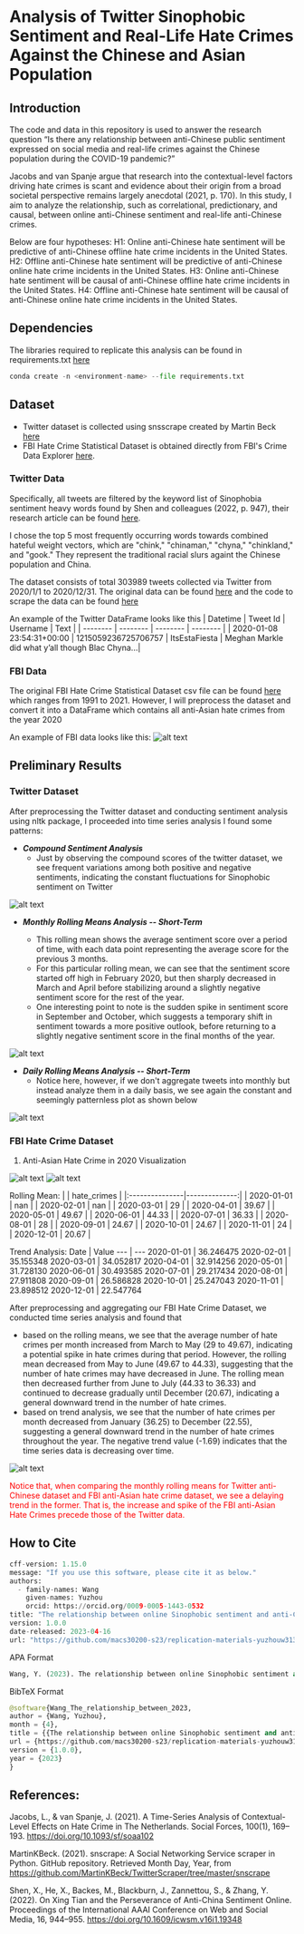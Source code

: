 # Analysis of Twitter Sinophobic Sentiment and Real-Life Hate Crimes Against the Chinese and Asian Population

## Introduction
The code and data in this repository is used to answer the research question “Is there any relationship between anti-Chinese public sentiment 
expressed on social media and real-life crimes against the Chinese population during the COVID-19 pandemic?”

Jacobs and van Spanje argue that research into the contextual-level factors driving hate crimes is scant and evidence about their origin from a broad societal perspective remains largely anecdotal (2021, p. 170). In this study, I aim to analyze the relationship, such as correlational, predictionary, and causal, between online anti-Chinese sentiment and real-life anti-Chinese crimes.

Below are four hypotheses: 
H1: Online anti-Chinese hate sentiment will be predictive of anti-Chinese offline hate crime incidents in the United States.
H2: Offline anti-Chinese hate sentiment will be predictive of anti-Chinese online hate crime incidents in the United States.
H3: Online anti-Chinese hate sentiment will be causal of anti-Chinese offline hate crime incidents in the United States.
H4: Offline anti-Chinese hate sentiment will be causal of anti-Chinese online hate crime incidents in the United States.


## Dependencies
The libraries required to replicate this analysis can be found in requirements.txt [here](https://github.com/macs30200-s23/replication-materials-yuzhouw313/blob/main/requirements.txt)

```python
conda create -n <environment-name> --file requirements.txt
```


## Dataset
- Twitter dataset is collected using snsscrape created by Martin Beck [here](https://github.com/MartinKBeck/TwitterScraper/tree/master/snscrape)
- FBI Hate Crime Statistical Dataset is obtained directly from FBI's Crime Data Explorer [here](https://cde.ucr.cjis.gov/LATEST/webapp/#/pages/explorer/crime/hate-crime).

### Twitter Data
Specifically, all tweets are filtered by the keyword list of Sinophobia sentiment heavy words found by Shen and colleagues (2022, p. 947), their research article can be found [here](https://ojs.aaai.org/index.php/ICWSM/article/view/19348).

I chose the top 5 most frequently occurring words towards combined hateful weight vectors, which are "chink," "chinaman," "chyna," "chinkland," and "gook." They represent the traditional racial slurs againt the Chinese population and China.

The dataset consists of total 303989 tweets collected via Twitter from 2020/1/1 to 2020/12/31. The original data can be found [here](https://github.com/macs30200-s23/replication-materials-yuzhouw313/tree/main/twitter%20data) and the code to scrape the data can be found [here](https://github.com/macs30200-s23/replication-materials-yuzhouw313/blob/main/scrape.ipynb)

An example of the Twitter DataFrame looks like this
| Datetime                   | Tweet Id             | Username       | Text                                             | 
| --------                   | --------             | --------       | --------                                         |
| 2020-01-08 23:54:31+00:00  | 1215059236725706757  | ItsEstaFiesta  | Meghan Markle did what y’all though Blac Chyna...| 



### FBI Data
The original FBI Hate Crime Statistical Dataset csv file can be found [here](https://github.com/macs30200-s23/replication-materials-yuzhouw313/blob/main/FBI_hatecrime/hate_crime.csv) which ranges from 1991 to 2021. However, I will preprocess the dataset and convert it into a DataFrame which contains all anti-Asian hate crimes from the year 2020

An example of FBI data looks like this: ![alt text](https://github.com/macs30200-s23/replication-materials-yuzhouw313/blob/main/Screenshot%202023-04-16%20at%2020.24.44.png)


## Preliminary Results
### Twitter Dataset
After preprocessing the Twitter dataset and conducting sentiment analysis using nltk package, I proceeded into time series analysis I found some patterns:
- <b><i>Compound Sentiment Analysis</i></b>
  - Just by observing the compound scores of the twitter dataset, we see frequent variations among both positive and negative sentiments, indicating the constant fluctuations for Sinophobic sentiment on Twitter

![alt text](https://github.com/macs30200-s23/replication-materials-yuzhouw313/blob/main/pictures_README/sentiment_compound.png)
  
- <b><i>Monthly Rolling Means Analysis -- Short-Term</i></b>

  - This rolling mean shows the average sentiment score over a period of time, with each data point representing the average score for the previous 3 months.
  - For this particular rolling mean, we can see that the sentiment score started off high in February 2020, but then sharply decreased in March and April before stabilizing around a slightly negative sentiment score for the rest of the year.
  - One interesting point to note is the sudden spike in sentiment score in September and October, which suggests a temporary shift in sentiment towards a more positive outlook, before returning to a slightly negative sentiment score in the final months of the year.

![alt text](https://github.com/macs30200-s23/replication-materials-yuzhouw313/blob/main/pictures_README/rolling_monthly.png)

- <b><i>Daily Rolling Means Analysis -- Short-Term</i></b>
  - Notice here, however, if we don't aggregate tweets into monthly but instead analyze them in a daily basis, we see again the constant and seemingly patternless plot as shown below

![alt text](https://github.com/macs30200-s23/replication-materials-yuzhouw313/blob/main/pictures_README/rolling_daily.png)


### FBI Hate Crime Dataset
1. Anti-Asian Hate Crime in 2020 Visualization

![alt text](https://github.com/macs30200-s23/replication-materials-yuzhouw313/blob/main/pictures_README/monthly_crime.png)
![alt text](https://github.com/macs30200-s23/replication-materials-yuzhouw313/blob/main/pictures_README/bimonthly_crime.png)


Rolling Mean:
|                |   hate_crimes |
|:---------------|--------------:|
| 2020-01-01     |           nan |
| 2020-02-01     |           nan |
| 2020-03-01     |        29     |
| 2020-04-01     |        39.67  |
| 2020-05-01     |        49.67  |
| 2020-06-01     |        44.33  |
| 2020-07-01     |        36.33  |
| 2020-08-01     |        28     |
| 2020-09-01     |        24.67  |
| 2020-10-01     |        24.67  |
| 2020-11-01     |        24     |
| 2020-12-01     |        20.67  |

Trend Analysis:
Date       | Value
---        | ---
2020-01-01 | 36.246475
2020-02-01 | 35.155348
2020-03-01 | 34.052817
2020-04-01 | 32.914256
2020-05-01 | 31.728130
2020-06-01 | 30.493585
2020-07-01 | 29.217434
2020-08-01 | 27.911808
2020-09-01 | 26.586828
2020-10-01 | 25.247043
2020-11-01 | 23.898512
2020-12-01 | 22.547764

After preprocessing and aggregating our FBI Hate Crime Dataset, we conducted time series analysis and found that
- based on the rolling means, we see that the average number of hate crimes per month increased from March to May (29 to 49.67), indicating a potential spike in hate crimes during that period. However, the rolling mean decreased from May to June (49.67 to 44.33), suggesting that the number of hate crimes may have decreased in June. The rolling mean then decreased further from June to July (44.33 to 36.33) and continued to decrease gradually until December (20.67), indicating a general downward trend in the number of hate crimes.
- based on trend analysis, we see that the number of hate crimes per month decreased from January (36.25) to December (22.55), suggesting a general downward trend in the number of hate crimes throughout the year. The negative trend value (-1.69) indicates that the time series data is decreasing over time.

![alt text](https://github.com/macs30200-s23/replication-materials-yuzhouw313/blob/main/pictures_README/crime_rolling.png)

<span style="color:red">Notice that, when comparing the monthly rolling means for Twitter anti-Chinese dataset and FBI anti-Asian hate crime dataset, we see a delaying trend in the former. That is, the increase and spike of the FBI anti-Asian Hate Crimes precede those of the Twitter data.</span>


## How to Cite
```python
cff-version: 1.15.0
message: "If you use this software, please cite it as below."
authors:
  - family-names: Wang
    given-names: Yuzhou
    orcid: https://orcid.org/0009-0005-1443-0532
title: "The relationship between online Sinophobic sentiment and anti-Chinese hate crimes"
version: 1.0.0
date-released: 2023-04-16
url: "https://github.com/macs30200-s23/replication-materials-yuzhouw313"
```

APA Format
```python
Wang, Y. (2023). The relationship between online Sinophobic sentiment and anti-Chinese hate crimes (Version 1.0.0) [Computer software]. https://github.com/macs30200-s23/replication-materials-yuzhouw313
```

BibTeX Format
```python
@software{Wang_The_relationship_between_2023,
author = {Wang, Yuzhou},
month = {4},
title = {{The relationship between online Sinophobic sentiment and anti-Chinese hate crimes}},
url = {https://github.com/macs30200-s23/replication-materials-yuzhouw313},
version = {1.0.0},
year = {2023}
}
```


## References:
Jacobs, L., & van Spanje, J. (2021). A Time-Series Analysis of Contextual-Level Effects on Hate Crime in The Netherlands. Social Forces, 100(1), 169–193. https://doi.org/10.1093/sf/soaa102

MartinKBeck. (2021). snscrape: A Social Networking Service scraper in Python. GitHub repository. Retrieved Month Day, Year, from https://github.com/MartinKBeck/TwitterScraper/tree/master/snscrape

Shen, X., He, X., Backes, M., Blackburn, J., Zannettou, S., & Zhang, Y. (2022). On Xing Tian and the Perseverance of Anti-China Sentiment Online. Proceedings of the International AAAI Conference on Web and Social Media, 16, 944–955. https://doi.org/10.1609/icwsm.v16i1.19348
